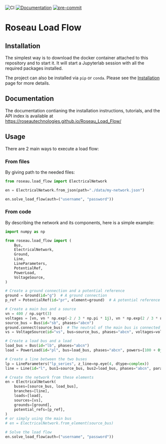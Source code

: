 ![CI](https://github.com/RoseauTechnologies/Roseau_Load_Flow/workflows/CI/badge.svg)
[![Documentation](https://github.com/RoseauTechnologies/Roseau_Load_Flow/actions/workflows/doc.yml/badge.svg)](https://github.com/RoseauTechnologies/Roseau_Load_Flow/actions/workflows/doc.yml)
[![pre-commit](https://github.com/RoseauTechnologies/Roseau_Load_Flow/actions/workflows/pre-commit.yml/badge.svg)](https://github.com/RoseauTechnologies/Roseau_Load_Flow/actions/workflows/pre-commit.yml)

# Roseau Load Flow #

## Installation ##

The simplest way is to download the docker container attached to this repository and to start it.
It will start a Jupyterlab session with all the required packages installed.

The project can also be installed via `pip` or `conda`. Please see the [Installation](https://roseautechnologies.github.io/Roseau_Load_Flow/installation.html) page for more details.

## Documentation ##

The documentation contianing the installation instructions, tutorials, and the API index is
available at https://roseautechnologies.github.io/Roseau_Load_Flow/

## Usage ##

There are 2 main ways to execute a load flow:

### From files ###

By giving path to the needed files:

```python
from roseau.load_flow import ElectricalNetwork

en = ElectricalNetwork.from_json(path="./data/my-network.json")

en.solve_load_flow(auth=("username", "password"))
```

### From code ###

By describing the network and its components, here is a simple example:

```python
import numpy as np

from roseau.load_flow import (
    Bus,
    ElectricalNetwork,
    Ground,
    Line,
    LineParameters,
    PotentialRef,
    PowerLoad,
    VoltageSource,
)

# Create a ground connection and a potential reference
ground = Ground(id="g")  # A ground connection
p_ref = PotentialRef(id="pr", element=ground)  # A potential reference

# Create a main bus and a source
vn = 400 / np.sqrt(3)
voltages = [vn, vn * np.exp(-2 / 3 * np.pi * 1j), vn * np.exp(2 / 3 * np.pi * 1j)]
source_bus = Bus(id="sb", phases="abcn")
ground.connect(source_bus)  # The neutral of the main bus is connected to the ground
vs = VoltageSource(id="vs", bus=source_bus, phases="abcn", voltages=voltages)

# Create a load bus and a load
load_bus = Bus(id="lb", phases="abcn")
load = PowerLoad(id="pl", bus=load_bus, phases="abcn", powers=[100 + 0j, 100 + 0j, 100 + 0j])

# Create a line between the two buses
lp = LineParameters("lp_series", z_line=np.eye(4, dtype=complex))
line = Line(id="l", bus1=source_bus, bus2=load_bus, phases="abcn", parameters=lp, length=10)

# Create the network from these elements
en = ElectricalNetwork(
    buses=[source_bus, load_bus],
    branches=[line],
    loads=[load],
    sources=[vs],
    grounds=[ground],
    potential_refs=[p_ref],
)
# or simply using the main bus
# en = ElectricalNetwork.from_element(source_bus)

# Solve the load flow
en.solve_load_flow(auth=("username", "password"))
```

<!-- Local Variables: -->
<!-- mode: gfm -->
<!-- coding: utf-8-unix -->
<!-- ispell-local-dictionary: "british" -->
<!-- End: -->
